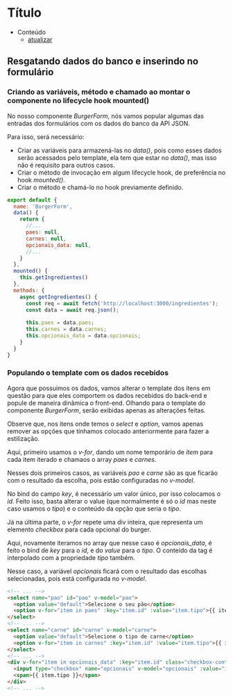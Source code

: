 # Título

- Conteúdo
  - [atualizar](atualizar)

## Resgatando dados do banco e inserindo no formulário

### Criando as variáveis, método e chamado ao montar o componente no lifecycle hook mounted()

No nosso componente *BurgerForm*, nós vamos popular algumas das entradas dos formulários com os dados do banco da API JSON.

Para isso, será necessário:
- Criar as variáveis para armazená-las no *data()*, pois como esses dados serão acessados pelo template, ela tem que estar no *data()*, mas isso não é requisito para outros casos.
- Criar o método de invocação em algum lifecycle hook, de preferência no hook *mounted()*.
- Criar o método e chamá-lo no hook previamente definido.

```javascript
export default {
  name: 'BurgerForm',
  data() {
    return {
      //...
      paes: null,
      carnes: null,
      opcionais_data: null,
      //...
    }
  },
  mounted() {
    this.getIngredientes()
  },
  methods: {
    async getIngredientes() {
      const req = await fetch('http://localhost:3000/ingredientes');
      const data = await req.json();
      
      this.paes = data.paes;
      this.carnes = data.carnes;
      this.opcionais_data = data.opcionais;
    }
  }
}
```

### Populando o template com os dados recebidos

Agora que possuimos os dados, vamos alterar o template dos itens em questão para que eles comportem os dados recebidos do back-end e popule de maneira dinâmica o front-end. Olhando para o template do componente *BurgerForm*, serão exibidas apenas as alterações feitas.

Observe que, nos itens onde temos o *select* e *option*, vamos apenas remover as opções que tínhamos colocado anteriormente para fazer a estilização.

Aqui, primeiro usamos o *v-for*, dando um nome temporário de *item* para cada item iterado e chamaos o array *paes* e *carnes*.

Nesses dois primeiros casos, as variáveis *pao* e *carne* são as que ficarão com o resultado da escolha, pois estão configuradas no *v-model*.

No bind do campo *key*, é necessário um valor único, por isso colocamos o *id*. Feito isso, basta alterar o value (que normalmente é só o *id* mas neste caso usamos o *tipo*) e o conteúdo da opção que seria o *tipo*.

Já na última parte, o *v-for* repete uma div inteira, que representa um elemento *checkbox* para cada opcional do burger.

Aqui, novamente iteramos no array que nesse caso é *opcionais_data*, é feito o bind de *key* para o *id*, e do *value* para o *tipo*. O conteído da tag é interpolado com a propriedade *tipo* também.

Nesse caso, a variável *opcionais* ficará com o resultado das escolhas selecionadas, pois está configurada no *v-model*.

```html
<!-- ... -->
<select name="pao" id="pao" v-model="pao">
  <option value="default">Selecione o seu pão</option>
  <option v-for="item in paes" :key="item.id" :value="item.tipo">{{ item.tipo }}</option>
</select>
<!-- ... -->
<select name="carne" id="carne" v-model="carne">
  <option value="default">Selecione o tipo de carne</option>
  <option v-for="item in carnes" :key="item.id" :value="item.tipo">{{ item.tipo }}</option>
</select>
<!-- ... -->
<div v-for="item in opcionais_data" :key="item.id" class="checkbox-container">
  <input type="checkbox" name="opcionais" v-model="opcionais" :value="item.tipo" />
  <span>{{ item.tipo }}</span>
</div>
<!-- ... -->
```
